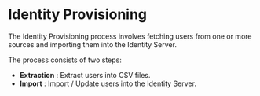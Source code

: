 # Identity Provisioning

The Identity Provisioning process involves fetching users from one or more sources and importing them into the Identity Server.

The process consists of two steps:

* **Extraction** : Extract users into CSV files.
* **Import** : Import / Update users into the Identity Server.